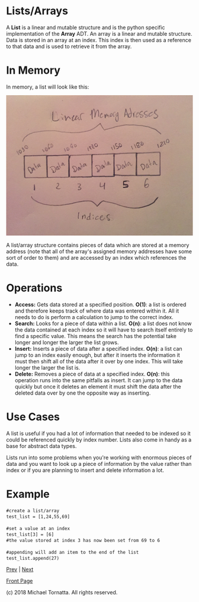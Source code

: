 # Lists/Arrays

A **List** is a linear and mutable structure and is the python specific implementation of the **Array** ADT. An array is a linear and mutable structure. Data is stored in an array at an index. This index is then used as a reference to that data and is used to retrieve it from the array.

# In Memory

In memory, a list will look like this:

![array image](images/array.jpg)

A list/array structure contains pieces of data which are stored at a memory address (note that all of the array's assigned memory addresses have some sort of order to them) and are accessed by an index which references the data.

# Operations

* **Access:** Gets data stored at a specified position. **O(1)**: a list is ordered and therefore keeps track of where data was entered within it. All it needs to do is perform a calculation to jump to the correct index.
* **Search:** Looks for a piece of data within a list. **O(n)**: a list does not know the data contained at each index so it will have to search itself entirely to find a specific value. This means the search has the potential take longer and longer the larger the list grows.
* **Insert:** Inserts a piece of data after a specified index. **O(n)**: a list can jump to an index easily enough, but after it inserts the information it must then shift all of the data after it over by one index. This will take longer the larger the list is.
* **Delete:** Removes a piece of data at a specified index. **O(n)**: this operation runs into the same pitfalls as insert. It can jump to the data quickly but once it deletes an element it must shift the data after the deleted data over by one the opposite way as inserting.

# Use Cases

A list is useful if you had a lot of information that needed to be indexed so it could be referenced quickly by index number. Lists also come in handy as a base for abstract data types.

Lists run into some problems when you're working with enormous pieces of data and you want to look up a piece of information by the value rather than index or if you are planning to insert and delete information a lot.

# Example

```
#create a list/array
test_list = [1,24,55,69]

#set a value at an index
test_list[3] = [6]
#the value stored at index 3 has now been set from 69 to 6

#appending will add an item to the end of the list
test_list.append(27)

```

[Prev](basic_adt_overview.md) | [Next](set.md)

[Front Page](README.md)

(c) 2018 Michael Tornatta. All rights reserved.

